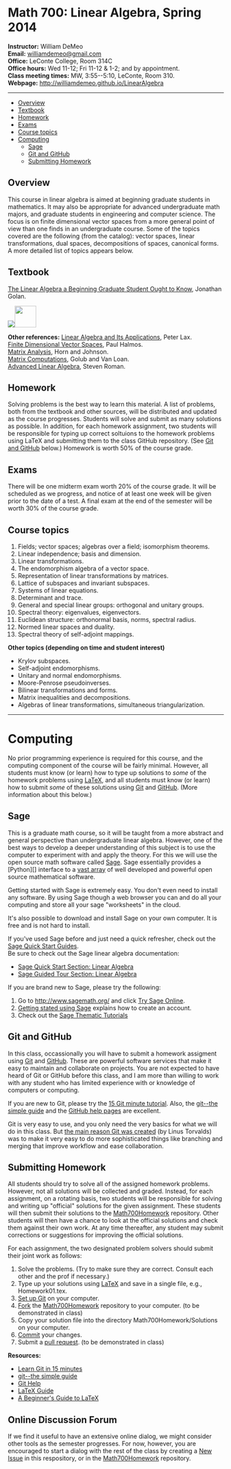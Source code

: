 Math 700: Linear Algebra, Spring 2014
=====================================

**Instructor:** William DeMeo  
**Email:** williamdemeo@gmail.com  
**Office:** LeConte College, Room 314C  
**Office hours:** Wed 11-12; Fri 11-12 & 1-2; and by appointment.  
**Class meeting times:** MW, 3:55--5:10, LeConte, Room 310.  
**Webpage:** http://williamdemeo.github.io/LinearAlgebra

-----------------------------------------------------------------------
- [Overview](#overview)
- [Textbook](#textbook)
- [Homework](#homework)
- [Exams](#exams)
- [Course topics](#course-topics)
- [Computing](#computing)
	- [Sage](#sage)
	- [Git and GitHub](#git-and-github)
	- [Submitting Homework](#submitting-homework)


Overview
--------
This course in linear algebra is aimed at beginning graduate students in
mathematics.  It may also be appropriate for advanced undergraduate math majors,
and graduate students in engineering and computer science.  The focus is on
finite dimensional vector spaces from a more general point of view than one
finds in an undergraduate course.  Some of the topics covered are the following
(from the catalog): vector spaces, linear transformations, dual spaces,
decompositions of spaces, canonical forms.  A more detailed list of topics
appears below. 

Textbook
--------
[The Linear Algebra a Beginning Graduate Student Ought to Know](http://click.linksynergy.com/link?id=xEro7OMQWE4&offerid=239662.9789400726352&type=2&murl=http%3A%2F%2Fsearch.barnesandnoble.com%2FLinear-Algebra-a-Beginning-Graduate-Student-Ought-to-Know%2FJonathan-S-Golan%2Fe%2F9789400726352), Jonathan Golan.
<!-- GOLAN -->
<a href="http://click.linksynergy.com/link?id=xEro7OMQWE4&offerid=239662.9789400726352&type=2&murl=http%3A%2F%2Fsearch.barnesandnoble.com%2FLinear-Algebra-a-Beginning-Graduate-Student-Ought-to-Know%2FJonathan-S-Golan%2Fe%2F9789400726352">
<IMG border=0 src="http://images.barnesandnoble.com/images/229900000/229902005.JPG" ></a><IMG border=0 style="width: 50px;" src="http://ad.linksynergy.com/fs-bin/show?id=xEro7OMQWE4&bids=239662.9789400726352&type=2&subid=0" >

**Other references:**
[Linear Algebra and Its Applications](http://click.linksynergy.com/link?id=xEro7OMQWE4&offerid=239662.9780471751564&type=2&murl=http%3A%2F%2Fsearch.barnesandnoble.com%2FLinear-Algebra-and-Its-Applications%2FPeter-D-Lax%2Fe%2F9780471751564), Peter Lax.  
[Finite Dimensional Vector Spaces](http://click.linksynergy.com/link?id=xEro7OMQWE4&offerid=239662.9781614272816&type=2&murl=http%3A%2F%2Fsearch.barnesandnoble.com%2FFinite-Dimensional-Vector-Spaces%2FPR-Halmos%2Fe%2F9781614272816), Paul Halmos.  
[Matrix Analysis](http://click.linksynergy.com/link?id=xEro7OMQWE4&offerid=239662.2580521386329&type=2&murl=http%3A%2F%2Fsearch.barnesandnoble.com%2FMatrix-Analysis%2FRoger-A-Horn%2Fe%2F2580521386329), Horn and Johnson.   
[Matrix Computations](http://click.linksynergy.com/link?id=xEro7OMQWE4&offerid=239662.9780801854149&type=2&murl=http%3A%2F%2Fsearch.barnesandnoble.com%2FMatrix-Computations%2FGene-H-Golub%2Fe%2F9780801854149), Golub and Van Loan.  
[Advanced Linear Algebra](http://click.linksynergy.com/link?id=xEro7OMQWE4&offerid=239662.9780387728285&type=2&murl=http%3A%2F%2Fsearch.barnesandnoble.com%2FAdvanced-Linear-Algebra%2FSteven-Roman%2Fe%2F9780387728285), Steven Roman.

Homework
--------
Solving problems is the best way to learn this material.  A list of problems,
both from the textbook and other sources, will be distributed and updated as the
course progresses.  Students will solve and submit as many solutions as
possible.  In addition, for each homework assignment, two students will be
responsible for typing up correct soltuions to the homework problems using LaTeX
and submitting them to the class GitHub repository. 
(See [Git and GitHub](#git-and-github) below.)  Homework is worth 50% of the
course grade.


Exams
-----
There will be one midterm exam worth 20% of the course grade.
It will be scheduled as we progress, and notice of at least one week will be
given prior to the date of a test.  A final exam at the end of the semester will
be worth 30% of the course grade.


Course topics
-------------
1.  Fields; vector spaces; algebras over a field; isomorphism theorems.
5.  Linear independence; basis and dimension.
6.  Linear transformations.
7.  The endomorphism algebra of a vector space.
8.  Representation of linear transformations by matrices.
8.  Lattice of subspaces and invariant subspaces.
9.  Systems of linear equations.
9.  Determinant and trace.
9.  General and special linear groups: orthogonal and unitary groups.
9.  Spectral theory: eigenvalues, eigenvectors.
9.  Euclidean structure: orthonormal basis, norms, spectral radius.
9.  Normed linear spaces and duality.
9.  Spectral theory of self-adjoint mappings.

**Other topics (depending on time and student interest)**

+  Krylov subspaces.
+  Self-adjoint endomorphisms.
+  Unitary and normal endomorphisms.
+  Moore-Penrose pseudoinverses.
+  Bilinear transformations and forms.
+  Matrix inequalities and decompositions.
+  Algebras of linear transformations, simultaneous triangularization.

-----------------------------------------------------------------------------
Computing
=========
No prior programming experience is required for this course, and the computing
component of the course will be fairly minimal.  However, all students must know
(or learn) how to type up solutions to *some* of the homework problems using 
[LaTeX][], and all students must know (or learn) how to submit *some* of these
solutions using [Git][] and [GitHub][].  (More information about this below.)

Sage
----
This is a graduate math course, so it will be taught from a more abstract and
general perspective than undergraduate linear algebra.  However, one of the best
ways to develop a deeper understanding of this subject is to use the computer to
experiment with and apply the theory.  For this we will use the open source math
software called [Sage][].  Sage essentially provides a [Python][] interface to
a [vast array][] of well developed and powerful open source mathematical software.

Getting started with Sage is extremely easy.  You don't even need to install any
software. By using Sage though a web browser you can and do all your computing
and store all your sage "worksheets" in the cloud.

It's also possible to download and install Sage on your own computer.  It is free
and is not hard to install. 

If you've used Sage before and just need a quick refresher, 
check out the [Sage Quick Start Guides](http://www.sagemath.org/doc/prep/quickstart.html).  
Be sure to check out the Sage linear algebra documentation:

+ [Sage Quick Start Section: Linear Algebra](http://www.sagemath.org/doc/prep/Quickstarts/Linear-Algebra.html)
+ [Sage Guided Tour Section: Linear Algebra](http://www.sagemath.org/doc/tutorial/tour_linalg.html)

If you are brand new to Sage, please try the following:

1. Go to http://www.sagemath.org/ and click [Try Sage Online](http://cloud.sagemath.com/).  
2. [Getting stated using Sage](http://www.sagemath.org/doc/prep/Logging-On.html) explains how to create an account.  
3. Check out the [Sage Thematic Tutorials](http://www.sagemath.org/doc/thematic_tutorials/index.html)


Git and GitHub
--------------
In this class, occassionally you will have to submit a homework assigment using 
[Git][] and [GitHub][].  These are powerful software services that make it easy
to maintain and collaborate on projects.  You are not expected to have heard of
Git or GitHub before this class, and I am more than willing to work with any
student who has limited experience with or knowledge of computers or computing.

If you are new to Git, please try the [15 Git minute tutorial][].  Also, the
[git--the simple guide][] and the [GitHub help pages][] are excellent.

Git is very easy to use, and you only need the very basics for what we will do
in this class.  But [the main reason Git was created][] (by Linus Torvalds) was
to make it very easy to do more sophisticated things like branching and 
merging that improve workflow and ease collaboration.

Submitting Homework
-------------------
All students should try to solve all of the assigned homework problems.
However, not all solutions will be collected and graded.  Instead, for each
assignment, on a rotating basis, two students will be responsible for solving
and writing up "official" solutions for the given assignment. These students
will then submit their solutions to the [Math700Homework][] repository. Other students
will then have a chance to look at the official solutions and check them against
their own work.  At any time thereafter, any student may submit corrections or
suggestions for improving the official solutions. 

For each assignment, the two designated problem solvers should submit their 
joint work as follows:

1. Solve the problems. (Try to make sure they are correct. Consult each other
   and the prof if necessary.)   
2. Type up your solutions using [LaTeX][] and save in a single file, e.g.,
   Homework01.tex.   
3. [Set up Git][] on your computer.   
4. [Fork][] the [Math700Homework][] repository to your computer. (to be demonstrated in class)   
5. Copy your solution file into the directory Math700Homework/Solutions on your computer.   
6. [Commit][] your changes.   
7. Submit a [pull request][]. (to be demonstrated in class)  

**Resources:**
+ [Learn Git in 15 minutes][]  
+ [git--the simple guide][]  
+ [Git Help][]  
+ [LaTeX Guide][]  
+ [A Beginner's Guide to LaTeX][]  


Online Discussion Forum
-----------------------
If we find it useful to have an extensive online dialog, 
we might consider other tools as the semester progresses.
For now, however, you are encouraged to start a dialog
with the rest of the class by creating a [New Issue][] in 
this respository, or in the [Math700Homework][] repository. 

[New Issue]: https://github.com/williamdemeo/LinearAlgebra/issues
[LaTeX]: http://en.wikipedia.org/wiki/LaTeX
[GitHub]: http://en.wikipedia.org/wiki/Github
[Git]: http://en.wikipedia.org/wiki/Git_(software)
[Sage]: http://en.wikipedia.org/wiki/Sage_(mathematics_software)
[vast array]: http://en.wikipedia.org/wiki/Sage_(mathematics_software)#Software_packages_contained_in_Sage
[Fork]: https://help.github.com/articles/fork-a-repo
[pull request]: https://help.github.com/articles/using-pull-requests
[Set up Git]: https://help.github.com/articles/set-up-git
[Commit]: http://rogerdudler.github.io/git-guide/
[Git Help]: https://help.github.com/articles
[The basics of Git in 15 minutes]: http://try.github.io/levels/1/challenges/1
[Learn Git in 15 minutes]: http://try.github.io/levels/1/challenges/1
[15 minute tutorial]: http://try.github.io/levels/1/challenges/1
[A Beginner's Guide to LaTeX]: http://www.cs.princeton.edu/courses/archive/spr10/cos433/Latex/latex-guide.pdf
[LaTeX Guide]: http://en.wikibooks.org/wiki/LaTeX
[Git--the simple guide]: http://rogerdudler.github.io/git-guide/
[GitHub help pages]: https://help.github.com/
[the main reason Git was created]: http://youtu.be/4XpnKHJAok8
[Math700Homework]: https://github.com/williamdemeo/Math700Homework
[15 Git minute tutorial]: http://try.github.io/levels/1/challenges/1